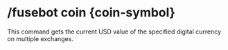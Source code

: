 # /fusebot coin {coin-symbol}

This command gets the current USD value of the specified digital currency on multiple exchanges.
